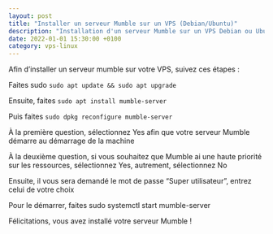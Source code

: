 ```yaml
---
layout: post
title: "Installer un serveur Mumble sur un VPS (Debian/Ubuntu)"
description: "Installation d'un serveur Mumble sur un VPS Debian ou Ubuntu"
date: 2022-01-01 15:30:00 +0100
category: vps-linux
---
```


Afin d’installer un serveur mumble sur votre VPS, suivez ces étapes : 

Faites sudo `sudo apt update && sudo apt upgrade`

Ensuite, faites `sudo apt install mumble-server`

Puis faites `sudo dpkg reconfigure mumble-server`

À la première question, sélectionnez Yes afin que votre serveur Mumble démarre au démarrage de la machine

À la deuxième question, si vous souhaitez que Mumble ai une haute priorité sur les ressources, sélectionnez Yes, autrement, sélectionnez No

Ensuite, il vous sera demandé le mot de passe “Super utilisateur”, entrez celui de votre choix

Pour le démarrer, faites sudo systemctl start mumble-server

Félicitations, vous avez installé votre serveur Mumble !
